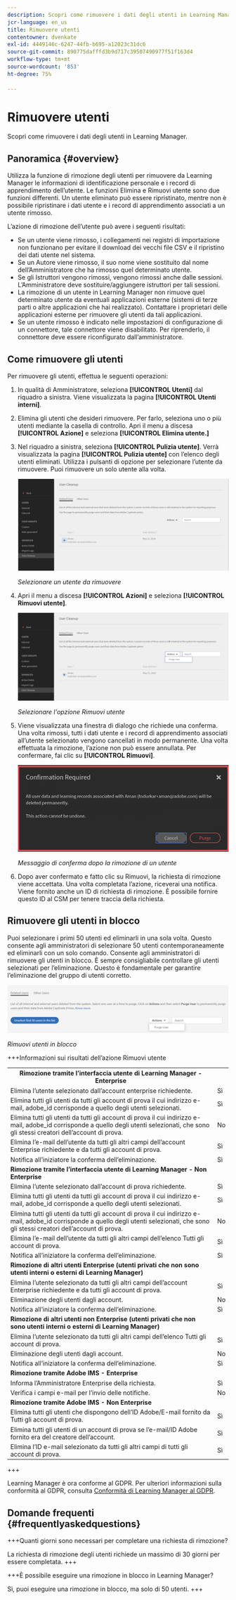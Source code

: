 ```yaml
---
description: Scopri come rimuovere i dati degli utenti in Learning Manager.
jcr-language: en_us
title: Rimuovere utenti
contentowner: dvenkate
exl-id: 4449146c-6247-44fb-b695-a12023c31dc6
source-git-commit: 890775dafffd3b9d717c39507490977f51f163d4
workflow-type: tm+mt
source-wordcount: '853'
ht-degree: 75%

---
```


# Rimuovere utenti

Scopri come rimuovere i dati degli utenti in Learning Manager.

## Panoramica {#overview}

Utilizza la funzione di rimozione degli utenti per rimuovere da Learning Manager le informazioni di identificazione personale e i record di apprendimento dell’utente. Le funzioni Elimina e Rimuovi utente sono due funzioni differenti. Un utente eliminato può essere ripristinato, mentre non è possibile ripristinare i dati utente e i record di apprendimento associati a un utente rimosso.

L’azione di rimozione dell’utente può avere i seguenti risultati:

* Se un utente viene rimosso, i collegamenti nei registri di importazione non funzionano per evitare il download dei vecchi file CSV e il ripristino dei dati utente nel sistema.
* Se un Autore viene rimosso, il suo nome viene sostituito dal nome dell’Amministratore che ha rimosso quel determinato utente.
* Se gli Istruttori vengono rimossi, vengono rimossi anche dalle sessioni. L’Amministratore deve sostituire/aggiungere istruttori per tali sessioni.
* La rimozione di un utente in Learning Manager non rimuove quel determinato utente da eventuali applicazioni esterne (sistemi di terze parti o altre applicazioni che hai realizzato). Contattare i proprietari delle applicazioni esterne per rimuovere gli utenti da tali applicazioni.
* Se un utente rimosso è indicato nelle impostazioni di configurazione di un connettore, tale connettore viene disabilitato. Per riprenderlo, il connettore deve essere riconfigurato dall’amministratore.

<!---### Manage users

In this training, you will learn how to assign and remove roles, send a welcome email, and delete and purge users. 

[![button](assets/launch-training-button.png)](https://learningmanager.adobe.com/app/learner?accountId=98632&sdid=4X3B8VJ2&mv=display&mv2=display#/course/7555586)

If you're unable to launch the training, write to <almacademy@adobe.com>.-->

## Come rimuovere gli utenti

Per rimuovere gli utenti, effettua le seguenti operazioni:

1. In qualità di Amministratore, seleziona **[!UICONTROL Utenti]** dal riquadro a sinistra. Viene visualizzata la pagina **[!UICONTROL Utenti interni]**.
1. Elimina gli utenti che desideri rimuovere. Per farlo, seleziona uno o più utenti mediante la casella di controllo. Apri il menu a discesa **[!UICONTROL Azione]** e seleziona **[!UICONTROL Elimina utente.]**
1. Nel riquadro a sinistra, seleziona **[!UICONTROL Pulizia utente]**. Verrà visualizzata la pagina **[!UICONTROL Pulizia utente]** con l’elenco degli utenti eliminati. Utilizza i pulsanti di opzione per selezionare l’utente da rimuovere. Puoi rimuovere un solo utente alla volta.

   ![](assets/purge-1.png)

   *Selezionare un utente da rimuovere*

1. Apri il menu a discesa **[!UICONTROL Azioni]** e seleziona **[!UICONTROL Rimuovi utente]**.

   ![](assets/purge-2.png)

   *Selezionare l&#39;opzione Rimuovi utente*

1. Viene visualizzata una finestra di dialogo che richiede una conferma. Una volta rimossi, tutti i dati utente e i record di apprendimento associati all’utente selezionato vengono cancellati in modo permanente. Una volta effettuata la rimozione, l’azione non può essere annullata. Per confermare, fai clic su **[!UICONTROL Rimuovi]**.

   ![](assets/purge-3.png)

   *Messaggio di conferma dopo la rimozione di un utente*

1. Dopo aver confermato e fatto clic su Rimuovi, la richiesta di rimozione viene accettata. Una volta completata l’azione, riceverai una notifica. Viene fornito anche un ID di richiesta di rimozione. È possibile fornire questo ID al CSM per tenere traccia della richiesta.

## Rimuovere gli utenti in blocco

Puoi selezionare i primi 50 utenti ed eliminarli in una sola volta. Questo consente agli amministratori di selezionare 50 utenti contemporaneamente ed eliminarli con un solo comando. Consente agli amministratori di rimuovere gli utenti in blocco. È sempre consigliabile controllare gli utenti selezionati per l’eliminazione. Questo è fondamentale per garantire l’eliminazione del gruppo di utenti corretto.

![](assets/bulk-purge-users.png)

*Rimuovi utenti in blocco*

+++Informazioni sui risultati dell’azione Rimuovi utente

<table>
 <tbody>
  <tr>
   <th><strong>Rimozione tramite l’interfaccia utente di Learning Manager - Enterprise</strong></th>
   <th> </th>
  </tr>
  <tr>
   <td>Elimina l’utente selezionato dall’account enterprise richiedente.<br></td>
   <td>Sì</td>
  </tr>
  <tr>
   <td>Elimina tutti gli utenti da tutti gli account di prova il cui indirizzo e-mail, adobe_id corrisponde a quello degli utenti selezionati.</td>
   <td>Sì</td>
  </tr>
  <tr>
   <td>Elimina tutti gli utenti da tutti gli account di prova il cui indirizzo e-mail, adobe_id corrisponde a quello degli utenti selezionati, che sono gli stessi creatori dell’account di prova.</td>
   <td>No</td>
  </tr>
  <tr>
   <td>Elimina l’e-mail dell’utente da tutti gli altri campi dell’account Enterprise richiedente e da tutti gli account di prova.</td>
   <td>Sì</td>
  </tr>
  <tr>
   <td>Notifica all’iniziatore la conferma dell’eliminazione.</td>
   <td>Sì</td>
  </tr>
  <tr>
   <td><strong>Rimozione tramite l’interfaccia utente di Learning Manager - Non Enterprise</strong></td>
   <td> </td>
  </tr>
  <tr>
   <td>Elimina l’utente selezionato dall’account di prova richiedente.</td>
   <td>Sì</td>
  </tr>
  <tr>
   <td>Elimina tutti gli utenti da tutti gli account di prova il cui indirizzo e-mail, adobe_id corrisponde a quello degli utenti selezionati.</td>
   <td>Sì</td>
  </tr>
  <tr>
   <td>Elimina tutti gli utenti da tutti gli account di prova il cui indirizzo e-mail, adobe_id corrisponde a quello degli utenti selezionati, che sono gli stessi creatori dell’account di prova.</td>
   <td>No</td>
  </tr>
  <tr>
   <td>Elimina l’e-mail dell’utente da tutti gli altri campi dell’elenco Tutti gli account di prova.</td>
   <td>Sì</td>
  </tr>
  <tr>
   <td>Notifica all’iniziatore la conferma dell’eliminazione.</td>
   <td>Sì</td>
  </tr>
  <tr>
   <td><strong>Rimozione di altri utenti Enterprise (utenti privati che non sono utenti interni o esterni di Learning Manager)</strong></td>
   <td> </td>
  </tr>
  <tr>
   <td>Elimina l’utente selezionato da tutti gli altri campi dell’account Enterprise richiedente e da tutti gli account di prova.</td>
   <td>Sì</td>
  </tr>
  <tr>
   <td>Eliminazione degli utenti dagli account.</td>
   <td>No</td>
  </tr>
  <tr>
   <td>Notifica all’iniziatore la conferma dell’eliminazione. </td>
   <td>Sì</td>
  </tr>
  <tr>
   <td><strong>Rimozione</strong> <strong>di altri utenti non Enterprise (utenti privati che non sono utenti interni o esterni di Learning Manager)</strong></td>
   <td> </td>
  </tr>
  <tr>
   <td>Elimina l’utente selezionato da tutti gli altri campi dell’elenco Tutti gli account di prova.</td>
   <td>Sì</td>
  </tr>
  <tr>
   <td>Eliminazione degli utenti dagli account.</td>
   <td>No</td>
  </tr>
  <tr>
   <td>Notifica all’iniziatore la conferma dell’eliminazione.</td>
   <td>Sì</td>
  </tr>
  <tr>
   <td><strong>Rimozione tramite Adobe IMS - Enterprise</strong></td>
   <td> </td>
  </tr>
  <tr>
   <td>Informa l’Amministratore Enterprise della richiesta.</td>
   <td>Sì</td>
  </tr>
  <tr>
   <td>Verifica i campi e-mail per l’invio delle notifiche.</td>
   <td>No</td>
  </tr>
  <tr>
   <td><strong>Rimozione tramite Adobe IMS - Non Enterprise</strong></td>
   <td> </td>
  </tr>
  <tr>
   <td>Elimina tutti gli utenti che dispongono dell’ID Adobe/E-mail fornito da Tutti gli account di prova.</td>
   <td>Sì</td>
  </tr>
  <tr>
   <td>Elimina tutti gli utenti di un account di prova se l’e-mail/ID Adobe fornito era del creatore dell’account.</td>
   <td>Sì</td>
  </tr>
  <tr>
   <td>Elimina l’ID e-mail selezionato da tutti gli altri campi di tutti gli account di prova.</td>
   <td>Sì</td>
  </tr>
 </tbody>
</table>

+++

Learning Manager è ora conforme al GDPR. Per ulteriori informazioni sulla conformità al GDPR, consulta [Conformità di Learning Manager al GDPR](../../kb/prime-gdpr.md).

## Domande frequenti {#frequentlyaskedquestions}

+++Quanti giorni sono necessari per completare una richiesta di rimozione?

La richiesta di rimozione degli utenti richiede un massimo di 30 giorni per essere completata.
+++

+++È possibile eseguire una rimozione in blocco in Learning Manager?

Sì, puoi eseguire una rimozione in blocco, ma solo di 50 utenti.
+++
